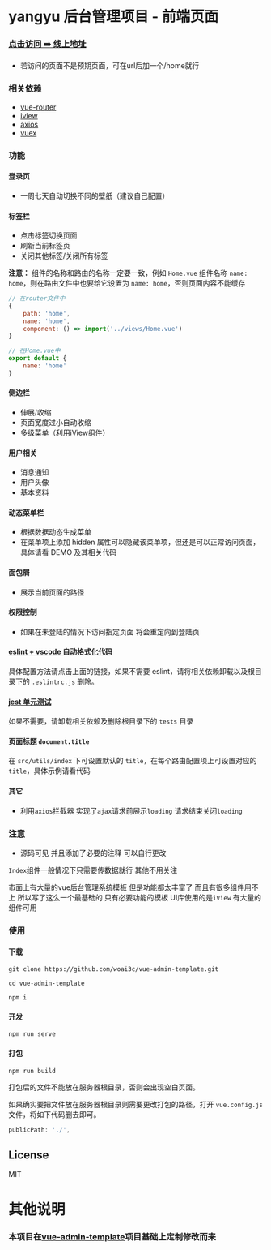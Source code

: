 # yangyu 后台管理项目 - 前端页面
### [点击访问 ➡️ 线上地址]()
* 若访问的页面不是预期页面，可在url后加一个/home就行
### 相关依赖
* [vue-router](https://router.vuejs.org/zh/)
* [iview](https://www.iviewui.com/docs/guide/install)
* [axios](https://www.kancloud.cn/yunye/axios/234845)
* [vuex](https://vuex.vuejs.org/zh/)

### 功能

#### 登录页
* 一周七天自动切换不同的壁纸（建议自己配置）

#### 标签栏
* 点击标签切换页面
* 刷新当前标签页
* 关闭其他标签/关闭所有标签

**注意：** 组件的名称和路由的名称一定要一致，例如 `Home.vue` 组件名称 `name: home`，则在路由文件中也要给它设置为 `name: home`，否则页面内容不能缓存

```js
// 在router文件中
{
    path: 'home',
    name: 'home',
    component: () => import('../views/Home.vue')
}

// 在Home.vue中
export default {
    name: 'home'
}
```

#### 侧边栏
* 伸展/收缩
* 页面宽度过小自动收缩
* 多级菜单（利用iView组件）

#### 用户相关
* 消息通知
* 用户头像
* 基本资料

#### 动态菜单栏
* 根据数据动态生成菜单
* 在菜单项上添加 hidden 属性可以隐藏该菜单项，但还是可以正常访问页面，具体请看 DEMO 及其相关代码

#### 面包屑
* 展示当前页面的路径

#### 权限控制
* 如果在未登陆的情况下访问指定页面 将会重定向到登陆页

#### [eslint + vscode 自动格式化代码](https://github.com/woai3c/Front-end-articles/blob/master/eslint-vscode-format.md)
具体配置方法请点击上面的链接，如果不需要 eslint，请将相关依赖卸载以及根目录下的 `.eslintrc.js` 删除。

#### [jest 单元测试](https://vue-test-utils.vuejs.org/zh/guides/testing-single-file-components-with-jest.html)
如果不需要，请卸载相关依赖及删除根目录下的 `tests` 目录

#### 页面标题 `document.title`
在 `src/utils/index` 下可设置默认的 `title`，在每个路由配置项上可设置对应的 `title`，具体示例请看代码

#### 其它
* 利用`axios`拦截器 实现了`ajax`请求前展示`loading` 请求结束关闭`loading`

### 注意
* 源码可见 并且添加了必要的注释 可以自行更改


`Index`组件一般情况下只需要传数据就行 其他不用关注

市面上有大量的vue后台管理系统模板 但是功能都太丰富了 而且有很多组件用不上 所以写了这么一个最基础的 只有必要功能的模板
UI库使用的是`iView` 有大量的组件可用 

### 使用
#### 下载
```
git clone https://github.com/woai3c/vue-admin-template.git

cd vue-admin-template

npm i
```

#### 开发
```
npm run serve
```

#### 打包
````
npm run build
````
打包后的文件不能放在服务器根目录，否则会出现空白页面。

如果确实要把文件放在服务器根目录则需要更改打包的路径，打开 `vue.config.js` 文件，将如下代码删去即可。
```js
publicPath: './',
```

## License
MIT

# 其他说明
### 本项目在[vue-admin-template](https://github.com/woai3c/vue-admin-template)项目基础上定制修改而来
